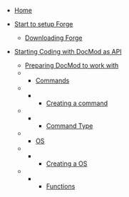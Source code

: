 <!-- docs/_sidebar.md -->


* [Home](./)

* [Start to setup Forge](./tutorials/forge/index.md)
  * [Downloading Forge](./tutorials/forge/index)

* [Starting Coding with DocMod as API](./tutorials/docmod/index.md)
  * [Preparing DocMod to work with](./tutorials/docmod/index.md)
  * * [Commands](./tutorials/docmod/1-Commands.md)
  * * * [Creating a command](./tutorials/docmod/step/1b-Creating_a_command.md)
  * * * [Command Type](./tutorials/docmod/step/2-CommandType.md)
  * * [OS](./tutorials/docmod/step/os/1-Creating_your_os.md)
  * * * [Creating a OS](./tutorials/docmod/step/os/1-Creating_your_os.md)
  * * * [Functions](./tutorials/docmod/step/os/2-Functions.md)